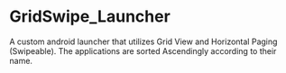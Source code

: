 # GridSwipe_Launcher
A custom android launcher that utilizes Grid View and Horizontal Paging (Swipeable). 
The applications are sorted Ascendingly according to their name.
